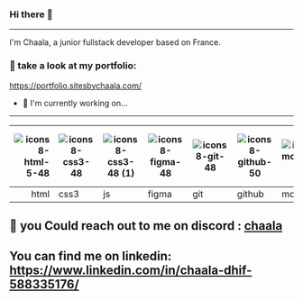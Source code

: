 ### Hi there 👋
----------------------------------------

I'm Chaala, a junior fullstack developer based on France.

### 🙌 take a look at my portfolio:
https://portfolio.sitesbychaala.com/

- 🧠 I'm currently working on...
--------------------------------------

| ![icons8-html-5-48](https://github.com/chaaladhif/chaaladhif/assets/114950724/0888d5d5-8f2e-4916-af7c-162606d96435) | ![icons8-css3-48](https://github.com/chaaladhif/chaaladhif/assets/114950724/68ce993c-a770-46b4-b2b2-dc7cdb7870bf) | ![icons8-css3-48 (1)](https://github.com/chaaladhif/chaaladhif/assets/114950724/57ac1025-316c-417b-a7dd-d56b12555953) | ![icons8-figma-48](https://github.com/chaaladhif/chaaladhif/assets/114950724/8aa41553-f770-48dc-89d3-4d957a5b3224) | ![icons8-git-48](https://github.com/chaaladhif/chaaladhif/assets/114950724/b5d39d9d-82c5-45c4-9c36-ea9210714d32) | ![icons8-github-50](https://github.com/chaaladhif/chaaladhif/assets/114950724/63b78a41-7fd7-47ba-8fdf-f875f98af5d4) | ![icons8-mongodb-48](https://github.com/chaaladhif/chaaladhif/assets/114950724/920ff048-6353-405e-a89f-68c127d8a7db) | ![icons8-nodejs-48](https://github.com/chaaladhif/chaaladhif/assets/114950724/09b94595-db79-4211-a832-1950c18fca26) | ![icons8-react-native-48](https://github.com/chaaladhif/chaaladhif/assets/114950724/31dd8f58-2407-4b8c-ac12-dc25f5c352ba) | ![icons8-redux-48](https://github.com/chaaladhif/chaaladhif/assets/114950724/8c811a95-eac1-4d6c-8c95-2294650e7b83) | ![icons8-tailwind-css-48](https://github.com/chaaladhif/chaaladhif/assets/114950724/5a652a7c-a883-4c0e-86db-320273a2ddcd) | ![icons8-toupet-48](https://github.com/chaaladhif/chaaladhif/assets/114950724/0a5221f8-b596-4e4a-98fe-4ec89dce9792) |
|---------------------------------------------------------------------------------------------------------------------------------------------------------------------------------------------------------------------------:|------------------------------------------------------------------------------------------|--------------------------------------------------------|-----------------------------------|--------------------------------------------------|------------------------------------------------|--------------------------------------------------------------|-----------------------------------------------------|----------------------------------------------|--------------------------------------------------|----------------------------------------------------------------------------------|-----------------------------|
| html | css3 | js | figma | git | github | mongodb | nodejs | react | redux | tailwind | sass |


💬 you Could reach out to me on discord : [chaala](https://discord.com/channels/@me)
----------------------------------------------------------------------------------------

You can find me on linkedin: https://www.linkedin.com/in/chaala-dhif-588335176/
---------------------------------------------------------------------------------



